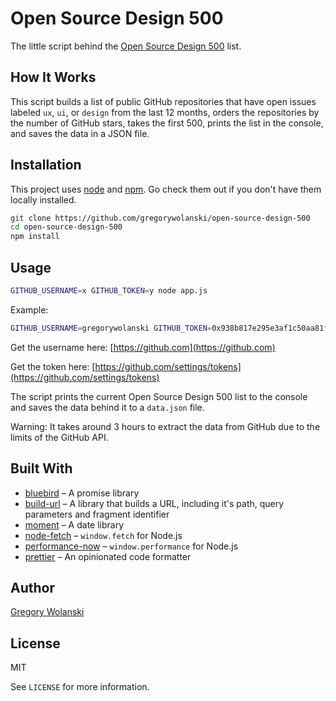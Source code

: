 # Open Source Design 500

The little script behind the [Open Source Design 500](https://medium.freecodecamp.org/open-source-design-500-d6c29a689812) list.

## How It Works

This script builds a list of public GitHub repositories that have open issues labeled `ux`, `ui`, or `design` from the last 12 months, orders the repositories by the number of GitHub stars, takes the first 500, prints the list in the console, and saves the data in a JSON file. 

## Installation

This project uses [node](http://nodejs.org) and [npm](https://npmjs.com). Go check them out if you don't have them locally installed.

```sh
git clone https://github.com/gregorywolanski/open-source-design-500
cd open-source-design-500
npm install
```

## Usage

```sh
GITHUB_USERNAME=x GITHUB_TOKEN=y node app.js
```

Example:

```sh
GITHUB_USERNAME=gregorywolanski GITHUB_TOKEN=0x938b817e295e3af1c50aa81f293571566eb78c node app.js
```

Get the username here: [https://github.com](https://github.com)

Get the token here: [https://github.com/settings/tokens](https://github.com/settings/tokens)

The script prints the current Open Source Design 500 list to the console and saves the data behind it to a `data.json` file.

Warning: It takes around 3 hours to extract the data from GitHub due to the limits of the GitHub API. 

## Built With

- [bluebird](https://github.com/petkaantonov/bluebird/) – A promise library
- [build-url](https://github.com/steverydz/build-url) – A library that builds a URL, including it's path, query parameters and fragment identifier
- [moment](https://github.com/moment/moment/) – A date library 
- [node-fetch](https://github.com/bitinn/node-fetch) – `window.fetch` for Node.js
- [performance-now](https://github.com/braveg1rl/performance-now) – `window.performance` for Node.js
- [prettier](https://github.com/prettier/prettier) – An opinionated code formatter

## Author

[Gregory Wolanski](https://www.gregorywolanski.com)

## License

MIT

See ``LICENSE`` for more information.
